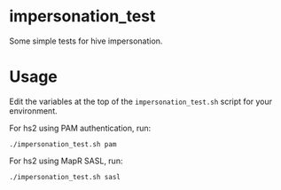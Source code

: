 impersonation_test
===

Some simple tests for hive impersonation.

Usage
===

Edit the variables at the top of the `impersonation_test.sh` script for your environment.

For hs2 using PAM authentication, run:

`./impersonation_test.sh pam`

For hs2 using MapR SASL, run:

`./impersonation_test.sh sasl`
